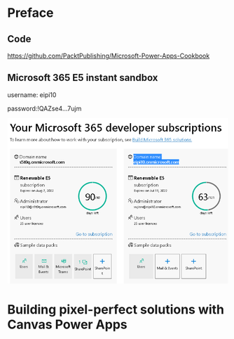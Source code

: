 # Preface

## Code

https://github.com/PacktPublishing/Microsoft-Power-Apps-Cookbook

## Microsoft 365 E5 instant sandbox

username: eipi10

password:!QAZse4...7ujm

![image-20220509161542743](images/image-20220509161542743.png)

# Building pixel-perfect solutions with Canvas Power Apps


